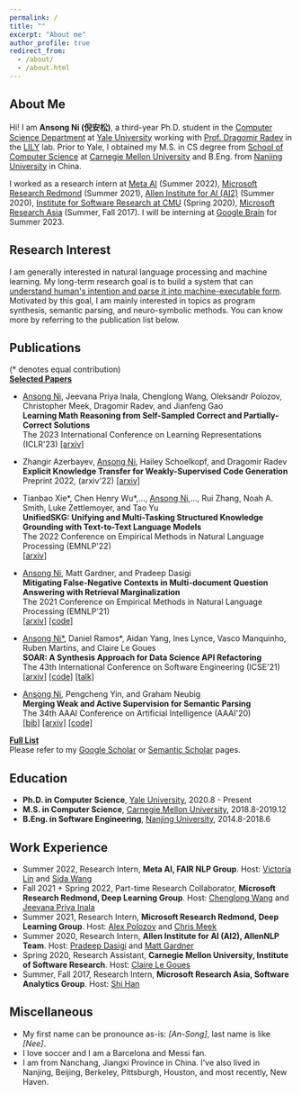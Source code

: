 ```yaml
---
permalink: /
title: ""
excerpt: "About me"
author_profile: true
redirect_from: 
  - /about/
  - /about.html
---
```


About Me
------
Hi! I am **Ansong Ni (倪安松)**, a third-year Ph.D. student in the [Computer Science Department](https://cpsc.yale.edu) at [Yale University](https://yale.edu) working with [Prof. Dragomir Radev](http://www.cs.yale.edu/homes/radev) in the [LILY](https://yale-lily.github.io) lab. 
Prior to Yale, I obtained my M.S. in CS degree from [School of Computer Science](https://cs.cmu.edu) at [Carnegie Mellon University](https://cmu.edu) and B.Eng. from [Nanjing University](https:ww.//nju.edu.cn) in China.

I worked as a research intern at [Meta AI](https://www.facebook.com/MetaAI/) (Summer 2022), [Microsoft Research Redmond](https://www.microsoft.com/en-us/research/group/deep-learning-group) (Summer 2021), [Allen Institute for AI (AI2)](https://allenai.org) (Summer 2020), [Institute for Software Research at CMU](https://www.isri.cmu.edu/) (Spring 2020), [Microsoft Research Asia](https://www.microsoft.com/en-us/research/lab/microsoft-research-asia/) (Summer, Fall 2017). I will be interning at [Google Brain](https://research.google/teams/brain/) for Summer 2023.

Research Interest
------
I am generally interested in natural language processing and machine learning. My long-term research goal is to build a system that can <u>understand human's intention and parse it into machine-executable form</u>. 
Motivated by this goal, I am mainly interested in topics as program synthesis, semantic parsing, and neuro-symbolic methods. You can know more by referring to the publication list below. 

 
Publications
------
(\* denotes equal contribution)  
**<u>Selected Papers</u>**  
* <u>Ansong Ni</u>, Jeevana Priya Inala, Chenglong Wang, Oleksandr Polozov, Christopher Meek, Dragomir Radev, and Jianfeng Gao  
**Learning Math Reasoning from Self-Sampled Correct and Partially-Correct Solutions**  
The 2023 International Conference on Learning Representations (ICLR'23)
    [\[arxiv\]](https://arxiv.org/abs/2205.14318)     

* Zhangir Azerbayev, <u>Ansong Ni</u>, Hailey Schoelkopf, and Dragomir Radev
**Explicit Knowledge Transfer for Weakly-Supervised Code Generation**  
Preprint 2022, (arxiv'22)
    [\[arxiv\]](https://arxiv.org/abs/2211.16740)     

* Tianbao Xie\*, Chen Henry Wu\*,..., <u>Ansong Ni</u>,..., Rui Zhang, Noah A. Smith, Luke Zettlemoyer, and Tao Yu  
**UnifiedSKG: Unifying and Multi-Tasking Structured Knowledge Grounding with Text-to-Text Language Models**  
The 2022 Conference on Empirical Methods in Natural Language Processing (EMNLP'22)  
    [\[arxiv\]](https://arxiv.org/abs/2201.05966)   

* <u>Ansong Ni</u>, Matt Gardner, and Pradeep Dasigi  
**Mitigating False-Negative Contexts in Multi-document Question Answering with Retrieval Marginalization**  
The 2021 Conference on Empirical Methods in Natural Language Processing (EMNLP'21)  
    [\[arxiv\]](https://arxiv.org/abs/2103.12235) 
    [\[code\]](https://github.com/niansong1996/retrieval_marginalization)

* <u>Ansong Ni*</u>, Daniel Ramos\*, Aidan Yang, Ines Lynce, Vasco Manquinho, Ruben Martins, and Claire Le Goues  
**SOAR: A Synthesis Approach for Data Science API Refactoring**  
The 43th International Conference on Software Engineering (ICSE'21)  
    [\[arxiv\]](https://arxiv.org/abs/2102.06726)
    [\[code\]](https://github.com/danieltrt/SOAR)
    [\[talk\]](https://www.youtube.com/watch?v=RDRVGkVwcQQ)

* <u>Ansong Ni</u>, Pengcheng Yin, and Graham Neubig   
**Merging Weak and Active Supervision for Semantic Parsing**   
The 34th AAAI Conference on Artificial Intelligence (AAAI'20)   
    [\[bib\]](https://github.com/niansong1996/testweb/raw/master/files/aaai20.bib)
    [\[arxiv\]](http://arxiv.org/abs/1911.12986)
    [\[code\]](https://github.com/niansong1996/wassp)

**<u>Full List</u>**  
Please refer to my [Google Scholar](https://scholar.google.com/citations?user=4IA1clAAAAAJ&hl=en) or [Semantic Scholar](https://www.semanticscholar.org/author/Ansong-Ni/33981736) pages.

Education
------
* **Ph.D. in Computer Science**, [Yale University](https://yale.edu), 2020.8 - Present
* **M.S. in Computer Science**, [Carnegie Mellon University](https://cs.cmu.edu), 2018.8-2019.12
* **B.Eng. in Software Engineering**, [Nanjing University](https://www.nju.edu.cn), 2014.8-2018.6

Work Experience
------
* Summer 2022, Research Intern, **Meta AI, FAIR NLP Group**. Host: [Victoria Lin](http://victorialin.net/) and [Sida Wang](http://www.sidaw.xyz/) 
* Fall 2021 + Spring 2022, Part-time Research Collaborator, **Microsoft Research Redmond, Deep Learning Group**. Host: [Chenglong Wang](https://chenglongwang.org/) and [Jeevana Priya Inala](https://jinala.github.io/) 
* Summer 2021, Research Intern, **Microsoft Research Redmond, Deep Learning Group**. Host: [Alex Polozov](https://alexpolozov.com) and [Chris Meek](https://www.microsoft.com/en-us/research/people/meek/)
* Summer 2020, Research Intern, **Allen Institute for AI (AI2), AllenNLP Team**. Host: [Pradeep Dasigi](https://pdasigi.github.io/) and [Matt Gardner](https://matt-gardner.github.io/)
* Spring 2020, Research Assistant, **Carnegie Mellon University, Institute of Software Research**. Host: [Claire Le Goues](https://clairelegoues.com/)
* Summer, Fall 2017, Research Intern, **Microsoft Research Asia, Software Analytics Group**. Host: [Shi Han](https://www.microsoft.com/en-us/research/people/shihan/)

Miscellaneous
------
* My first name can be pronounce as-is: *[An-Song]*, last name is like *[Nee]*.
* I love soccer and I am a Barcelona and Messi fan. 
* I am from Nanchang, Jiangxi Province in China. I've also lived in Nanjing, Beijing, Berkeley, Pittsburgh, Houston, and most recently, New Haven.
